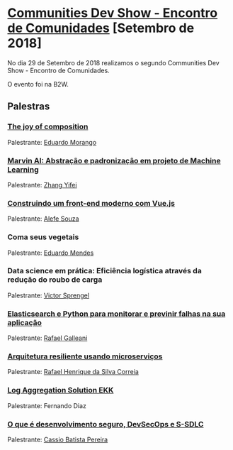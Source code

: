 # [Communities Dev Show - Encontro de Comunidades][0] [Setembro de 2018]

No dia 29 de Setembro de 2018 realizamos o segundo Communities Dev Show - Encontro de Comunidades.

O evento foi na B2W.


## Palestras

### [The joy of composition](https://drive.google.com/file/d/1ItrGS7J9fFlvCMzg8LXJ-lOm8efE5WzN/view)

Palestrante: [Eduardo Morango](https://github.com/edvmorango)


### [Marvin AI: Abstração e padronização em projeto de Machine Learning](https://pt.slideshare.net/zhangyifei1/marvinai-um-projeto-open-source-para-entregar-e-gerenciar-projetos-de-ml-116314696)

Palestrante: [Zhang Yifei](https://github.com/zhangruoxu)


### [Construindo um front-end moderno com Vue.js](https://speakerdeck.com/alefesouza/modern-front-end-development-with-vue-dot-js)

Palestrante: [Alefe Souza](https://github.com/alefesouza)


### Coma seus vegetais

Palestrante: [Eduardo Mendes](https://github.com/dunossauro)


### Data science em prática: Eficiência logística através da redução do roubo de carga

Palestrante: [Victor Sprengel](https://github.com/victorsprengel)


### [Elasticsearch e Python para monitorar e previnir falhas na sua aplicação](https://speakerdeck.com/rafegal/elasticsearch-e-python-para-monitorar-e-corrigir-falhas-na-sua-aplicacao)

Palestrante: [Rafael Galleani](https://github.com/rafegal)


### [Arquitetura resiliente usando microserviços](https://speakerdeck.com/rafaelhenrique/arquitetura-resiliente-usando-microservicos-f9f6001d-0984-435f-a78f-55dd5f7e6187)

Palestrante: [Rafael Henrique da Silva Correia](https://github.com/rafaelhenrique)


### [Log Aggregation Solution EKK](https://docs.google.com/presentation/d/1pe64AUp3fvvWby-7-kRz_mkzAbnaUKJp26ZFK9pTNKw/edit?usp=sharing)

Palestrante: Fernando Diaz


### [O que é desenvolvimento seguro, DevSecOps e S-SDLC](https://www.slideshare.net/cassiobp/o-que-desenvolvimento-seguro-devsecops-e-ssdlc)

Palestrante: [Cassio Batista Pereira](https://github.com/cassiodeveloper)


[0]: https://www.meetup.com/pt-BR/Grupy-SP/events/254342503/
